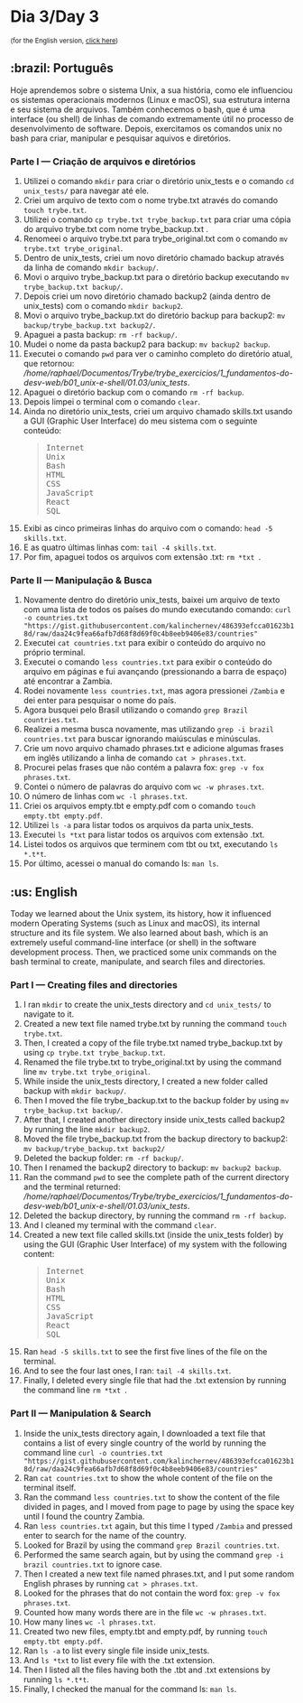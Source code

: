 # Dia 3/Day 3
<small>(for the English version, <a href="#en">click here</a>)</small>
<h2>:brazil: Português</h2>
<p>Hoje aprendemos sobre o sistema Unix, a sua história, como ele influenciou os sistemas operacionais modernos (Linux e macOS), sua estrutura interna e seu sistema de arquivos. Também conhecemos o bash, que é uma interface (ou shell) de linhas de comando extremamente útil no processo de desenvolvimento de software. Depois, exercitamos os comandos unix no bash para criar, manipular e pesquisar aquivos e diretórios.</p>
<h3>Parte I — Criação de arquivos e diretórios</h3>
<ol>
  <li>Utilizei o comando <code>mkdir</code> para criar o diretório unix_tests e o comando <code>cd unix_tests/</code> para navegar até ele.
  <li>Criei um arquivo de texto com o nome trybe.txt através do comando <code>touch trybe.txt</code>.
  <li>Utilizei o comando <code>cp trybe.txt trybe_backup.txt</code> para criar uma cópia do arquivo trybe.txt com nome trybe_backup.txt .
  <li>Renomeei o arquivo trybe.txt para trybe_original.txt com o comando <code>mv trybe.txt trybe_original</code>.
  <li>Dentro de unix_tests, criei um novo diretório chamado backup através da linha de comando <code>mkdir backup/</code>.
  <li>Movi o arquivo trybe_backup.txt para o diretório backup executando <code>mv trybe_backup.txt backup/</code>.
  <li>Depois criei um novo diretório chamado backup2 (ainda dentro de unix_tests) com o comando <code>mkdir backup2</code>.
  <li>Movi o arquivo trybe_backup.txt do diretório backup para backup2: <code>mv backup/trybe_backup.txt backup2/</code>.
  <li>Apaguei a pasta backup: <code>rm -rf backup/</code>.
  <li>Mudei o nome da pasta backup2 para backup: <code>mv backup2 backup</code>.
  <li>Executei o comando <code>pwd</code> para ver o caminho completo do diretório atual, que retornou: <i>/home/raphael/Documentos/Trybe/trybe_exercicios/1_fundamentos-do-desv-web/b01_unix-e-shell/01.03/unix_tests</i>.
  <li>Apaguei o diretório backup com o comando <code>rm -rf backup</code>.
  <li>Depois limpei o terminal com o comando <code>clear</code>.
  <li>Ainda no diretório unix_tests, criei um arquivo chamado skills.txt usando a GUI (Graphic User Interface) do meu sistema com o seguinte conteúdo:
    <blockquote>
      <pre>
Internet
Unix
Bash
HTML
CSS
JavaScript
React
SQL</pre>
    </blockquote>
  <li>Exibi as cinco primeiras linhas do arquivo com o comando: <code>head -5 skills.txt</code>.
  <li>E as quatro últimas linhas com: <code>tail -4 skills.txt</code>.
  <li>Por fim, apaguei todos os arquivos com extensão .txt: <code>rm *txt </code>.
</ol>
<h3>Parte II — Manipulação & Busca</h3>
<ol>
  <li>Novamente dentro do diretório unix_tests, baixei um arquivo de texto com uma lista de todos os países do mundo executando comando: <code>curl -o countries.txt "https://gist.githubusercontent.com/kalinchernev/486393efcca01623b18d/raw/daa24c9fea66afb7d68f8d69f0c4b8eeb9406e83/countries"</code>
  <li>Executei <code>cat countries.txt</code> para exibir o conteúdo do arquivo no próprio terminal.
  <li>Executei o comando <code>less countries.txt</code> para exibir o conteúdo do arquivo em páginas e fui avançando (pressionando a barra de espaço) até encontrar a Zambia.
  <li>Rodei novamente <code>less countries.txt</code>, mas agora pressionei <code>/Zambia</code> e dei enter para pesquisar o nome do país.
  <li>Agora busquei pelo Brasil utilizando o comando <code>grep Brazil countries.txt</code>.
  <li>Realizei a mesma busca novamente, mas utilizando <code>grep -i brazil countries.txt</code> para buscar ignorando maiúsculas e minúsculas.
  <li>Crie um novo arquivo chamado phrases.txt e adicione algumas frases em inglês utilizando a linha de comando <code>cat > phrases.txt</code>.
  <li>Procurei pelas frases que não contém a palavra fox: <code>grep -v fox phrases.txt</code>.
  <li>Contei o número de palavras do arquivo com <code>wc -w phrases.txt</code>.
  <li>O número de linhas com <code>wc -l phrases.txt</code>.
  <li>Criei os arquivos empty.tbt e empty.pdf com o comando <code>touch empty.tbt empty.pdf</code>.
  <li>Utilizei <code>ls -a</code> para listar todos os arquivos da parta unix_tests.
  <li>Executei <code>ls *txt</code> para listar todos os arquivos com extensão .txt.
  <li>Listei todos os arquivos que terminem com tbt ou txt, executando <code>ls *.t*t</code>.
  <li>Por último, acessei o manual do comando ls: <code>man ls</code>.
</ol>
<h2 id="en">:us: English</h2>
<p>Today we learned about the Unix system, its history, how it influenced modern Operating Systems (such as Linux and macOS), its internal structure and its file system. We also learned about bash, which is an extremely useful command-line interface (or shell) in the software development process. Then, we practiced some unix commands on the bash terminal to create, manipulate, and search files and directories.</p>
<h3>Part I — Creating files and directories</h3>
<ol>
  <li>I ran <code>mkdir</code> to create the unix_tests directory and <code>cd unix_tests/</code> to navigate to it.
  <li>Created a new text file named trybe.txt by running the command <code>touch trybe.txt</code>.
  <li>Then, I created a copy of the file trybe.txt named trybe_backup.txt by using <code>cp trybe.txt trybe_backup.txt</code>.
  <li>Renamed the file trybe.txt to trybe_original.txt by using the command line <code>mv trybe.txt trybe_original</code>.
  <li>While inside the unix_tests directory, I created a new folder called backup with <code>mkdir backup/</code>.
  <li>Then I moved the file trybe_backup.txt to the backup folder by using <code>mv trybe_backup.txt backup/</code>.
  <li>After that, I created another directory inside unix_tests called backup2 by running the line <code>mkdir backup2</code>.
  <li>Moved the file trybe_backup.txt from the backup directory to backup2: <code>mv backup/trybe_backup.txt backup2/</code>
  <li>Deleted the backup folder: <code>rm -rf backup/</code>.
  <li>Then I renamed the backup2 directory to backup: <code>mv backup2 backup</code>.
  <li>Ran the command <code>pwd</code> to see the complete path of the current directory and the terminal returned: <i>/home/raphael/Documentos/Trybe/trybe_exercicios/1_fundamentos-do-desv-web/b01_unix-e-shell/01.03/unix_tests</i>.
  <li>Deleted the backup directory, by running the command <code>rm -rf backup</code>.
  <li>And I cleaned my terminal with the command <code>clear</code>.
  <li>Created a new text file called skills.txt (inside the unix_tests folder) by using the GUI (Graphic User Interface) of my system with the following content:
    <blockquote>
      <pre>
Internet
Unix
Bash
HTML
CSS
JavaScript
React
SQL</pre>
    </blockquote>
  <li>Ran <code>head -5 skills.txt</code> to see the first five lines of the file on the terminal.
  <li>And to see the four last ones, I ran: <code>tail -4 skills.txt</code>.
  <li>Finally, I deleted every single file that had the .txt extension by running the command line <code>rm *txt </code>.
</ol>
<h3>Part II — Manipulation & Search</h3>
<ol>
  <li>Inside the unix_tests directory again, I downloaded a text file that contains a list of every single country of the world by running the command line <code>curl -o countries.txt "https://gist.githubusercontent.com/kalinchernev/486393efcca01623b18d/raw/daa24c9fea66afb7d68f8d69f0c4b8eeb9406e83/countries"</code>
  <li>Ran <code>cat countries.txt</code> to show the whole content of the file on the terminal itself.
  <li>Ran the command <code>less countries.txt</code> to show the content of the file divided in pages, and I moved from page to page by using the space key until I found the country Zambia.
  <li>Ran <code>less countries.txt</code> again, but this time I typed <code>/Zambia</code> and pressed enter to search for the name of the country.
  <li>Looked for Brazil by using the command <code>grep Brazil countries.txt</code>.
  <li>Performed the same search again, but by using the command <code>grep -i brazil countries.txt</code> to ignore case.
  <li>Then I created a new text file named phrases.txt, and I put some random English phrases by running  <code>cat > phrases.txt</code>.
  <li>Looked for the phrases that do not contain the word fox: <code>grep -v fox phrases.txt</code>.
  <li>Counted how many words there are in the file <code>wc -w phrases.txt</code>.
  <li>How many lines <code>wc -l phrases.txt</code>.
  <li>Created two new files, empty.tbt and empty.pdf, by running <code>touch empty.tbt empty.pdf</code>.
  <li>Ran <code>ls -a</code> to list every single file inside unix_tests.
  <li>And <code>ls *txt</code> to list every file with the .txt extension.
  <li>Then I listed all the files having both the .tbt and .txt extensions by running <code>ls *.t*t</code>.
  <li>Finally, I checked the manual for the command ls: <code>man ls</code>.
</ol>